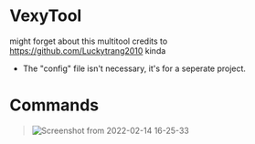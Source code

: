 # VexyTool
might forget about this multitool
credits to https://github.com/Luckytrang2010 kinda

* The "config" file isn't necessary, it's for a seperate project.

# Commands
>![Screenshot from 2022-02-14 16-25-33](https://user-images.githubusercontent.com/97322316/154365850-df34b58f-caa5-41b8-9081-df6913dfcbc9.png)
